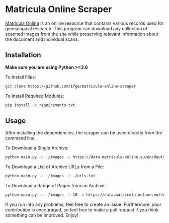 # Matricula Online Scraper
[Matricula Online](https://data.matricula-online.eu/) is an online resource that contains various records used for genealogical research. This program can download any collection of scanned images from the site while preserving relevant information about the document and individual scans.
## Installation
**Make sure you are using Python >=3.6**

To Install Files:
```bash
git clone https://github.com/1fge/matricula-online-scraper
```
To Install Required Modules:
```bash
pip install -r requirements.txt
```

## Usage
After installing the dependencies, the scraper can be used directly from the command line.

To Download a Single Archive:
```bash
python main.py -o ./images -u https://data.matricula-online.eu/en/deutschland/akmb/militaerkirchenbuecher/0001
```
To Download a List of Archive URLs from a File:
```bash
python main.py -o ./images -t ./urls.txt
```
To Download a Range of Pages from an Archive:
```bash
python main.py -o ./images -r 10 -u https://data.matricula-online.eu/en/deutschland/akmb/militaerkirchenbuecher/0001
```
If you run into any problems, feel free to create an issue. Furthermore, your contribution is encouraged, so feel free to make a pull request if you think something can be improved. Enjoy!
